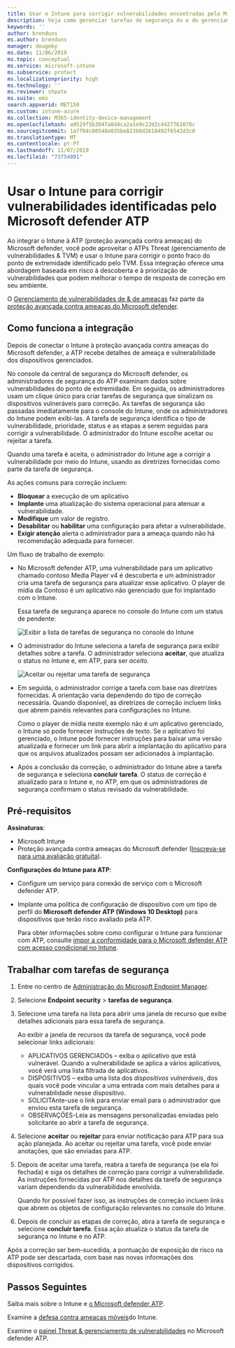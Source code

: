 ```yaml
---
title: Usar o Intune para corrigir vulnerabilidades encontradas pelo Microsoft defender ATP – Azure | Microsoft Docs
description: Veja como gerenciar tarefas de segurança do e do gerenciamento de vulnerabilidades & ameaças, parte da ATP (proteção avançada contra ameaças) do Microsoft defender no console do Intune.
keywords: ''
author: brenduns
ms.author: brenduns
manager: dougeby
ms.date: 11/06/2019
ms.topic: conceptual
ms.service: microsoft-intune
ms.subservice: protect
ms.localizationpriority: high
ms.technology: ''
ms.reviewer: shpate
ms.suite: ems
search.appverid: MET150
ms.custom: intune-azure
ms.collection: M365-identity-device-management
ms.openlocfilehash: a9529f5b3047a8d4ca2a1e9c22d2c4427761078c
ms.sourcegitcommit: 1a7f04c80548e035be82308d2618492f6542d3c0
ms.translationtype: MT
ms.contentlocale: pt-PT
ms.lasthandoff: 11/07/2019
ms.locfileid: "73754891"
---
```

# <a name="use-intune-to-remediate-vulnerabilities-identified-by-microsoft-defender-atp"></a>Usar o Intune para corrigir vulnerabilidades identificadas pelo Microsoft defender ATP

Ao integrar o Intune à ATP (proteção avançada contra ameaças) do Microsoft defender, você pode aproveitar o ATPs Threat (gerenciamento de vulnerabilidades & TVM) e usar o Intune para corrigir o ponto fraco do ponto de extremidade identificado pelo TVM. Essa integração oferece uma abordagem baseada em risco à descoberta e à priorização de vulnerabilidades que podem melhorar o tempo de resposta de correção em seu ambiente.

O [Gerenciamento de vulnerabilidades de & de ameaças](https://docs.microsoft.com/windows/security/threat-protection/windows-defender-atp/next-gen-threat-and-vuln-mgt) faz parte da [proteção avançada contra ameaças do Microsoft defender](https://docs.microsoft.com/windows/security/threat-protection/windows-defender-atp/windows-defender-advanced-threat-protection).

## <a name="how-integration-works"></a>Como funciona a integração

Depois de conectar o Intune à proteção avançada contra ameaças do Microsoft defender, a ATP recebe detalhes de ameaça e vulnerabilidade dos dispositivos gerenciados.

No console da central de segurança do Microsoft defender, os administradores de segurança do ATP examinam dados sobre vulnerabilidades do ponto de extremidade. Em seguida, os administradores usam um clique único para criar tarefas de segurança que sinalizam os dispositivos vulneráveis para correção. As tarefas de segurança são passadas imediatamente para o console do Intune, onde os administradores do Intune podem exibi-las. A tarefa de segurança identifica o tipo de vulnerabilidade, prioridade, status e as etapas a serem seguidas para corrigir a vulnerabilidade. O administrador do Intune escolhe aceitar ou rejeitar a tarefa.

Quando uma tarefa é aceita, o administrador do Intune age a corrigir a vulnerabilidade por meio do Intune, usando as diretrizes fornecidas como parte da tarefa de segurança.

As ações comuns para correção incluem:

- **Bloquear** a execução de um aplicativo
- **Implante** uma atualização do sistema operacional para atenuar a vulnerabilidade.
- **Modifique** um valor de registro.
- **Desabilitar** ou **habilitar** uma configuração para afetar a vulnerabilidade.
- **Exigir atenção** alerta o administrador para a ameaça quando não há recomendação adequada para fornecer.

Um fluxo de trabalho de exemplo:

- No Microsoft defender ATP, uma vulnerabilidade para um aplicativo chamado contoso Media Player v4 é descoberta e um administrador cria uma tarefa de segurança para atualizar esse aplicativo. O player de mídia da Contoso é um aplicativo não gerenciado que foi implantado com o Intune.

  Essa tarefa de segurança aparece no console do Intune com um status de pendente:

  ![Exibir a lista de tarefas de segurança no console do Intune](./media/atp-manage-vulnerabilities/temp-security-tasks.png)

- O administrador do Intune seleciona a tarefa de segurança para exibir detalhes sobre a tarefa.  O administrador seleciona **aceitar**, que atualiza o status no Intune e, em ATP, para ser *aceito*.

  ![Aceitar ou rejeitar uma tarefa de segurança](./media/atp-manage-vulnerabilities/temp-accept-task.png)

- Em seguida, o administrador corrige a tarefa com base nas diretrizes fornecidas. A orientação varia dependendo do tipo de correção necessária. Quando disponível, as diretrizes de correção incluem links que abrem painéis relevantes para configurações no Intune.

  Como o player de mídia neste exemplo não é um aplicativo gerenciado, o Intune só pode fornecer instruções de texto. Se o aplicativo foi gerenciado, o Intune pode fornecer instruções para baixar uma versão atualizada e fornecer um link para abrir a implantação do aplicativo para que os arquivos atualizados possam ser adicionados à implantação.

- Após a conclusão da correção, o administrador do Intune abre a tarefa de segurança e seleciona **concluir tarefa**.  O status de correção é atualizado para o Intune e, no ATP, em que os administradores de segurança confirmam o status revisado da vulnerabilidade.

## <a name="prerequisites"></a>Pré-requisitos  

**Assinaturas**:

- Microsoft Intune  
- Proteção avançada contra ameaças do Microsoft defender ([Inscreva-se para uma avaliação gratuita](https://www.microsoft.com/WindowsForBusiness/windows-atp?ocid=docs-wdatp-main-abovefoldlink)).

**Configurações do Intune para ATP**:

- Configure um serviço para conexão de serviço com o Microsoft defender ATP.
- Implante uma política de configuração de dispositivo com um tipo de perfil do **Microsoft defender ATP (Windows 10 Desktop)** para dispositivos que terão risco avaliado pela ATP.

  Para obter informações sobre como configurar o Intune para funcionar com ATP, consulte [impor a conformidade para o Microsoft defender ATP com acesso condicional no Intune](advanced-threat-protection.md#enable-microsoft-defender-atp-in-intune).

## <a name="work-with-security-tasks"></a>Trabalhar com tarefas de segurança

1. Entre no centro de [Administração do Microsoft Endpoint Manager](https://go.microsoft.com/fwlink/?linkid=2109431).

2. Selecione **Endpoint security** > **tarefas de segurança**.

3. Selecione uma tarefa na lista para abrir uma janela de recurso que exibe detalhes adicionais para essa tarefa de segurança.

   Ao exibir a janela de recursos da tarefa de segurança, você pode selecionar links adicionais:

   - APLICATIVOS GERENCIADOs – exiba o aplicativo que está vulnerável. Quando a vulnerabilidade se aplica a vários aplicativos, você verá uma lista filtrada de aplicativos.
   - DISPOSITIVOS – exiba uma lista dos *dispositivos vulneráveis*, dos quais você pode vincular a uma entrada com mais detalhes para a vulnerabilidade nesse dispositivo.
   - SOLICITAnte-use o link para enviar email para o administrador que enviou esta tarefa de segurança.
   - OBSERVAÇÕES-Leia as mensagens personalizadas enviadas pelo solicitante ao abrir a tarefa de segurança.

4. Selecione **aceitar** ou **rejeitar** para enviar notificação para ATP para sua ação planejada. Ao aceitar ou rejeitar uma tarefa, você pode enviar anotações, que são enviadas para ATP.

5. Depois de aceitar uma tarefa, reabra a tarefa de segurança (se ela foi fechada) e siga os detalhes de correção para corrigir a vulnerabilidade. As instruções fornecidas por ATP nos detalhes da tarefa de segurança variam dependendo da vulnerabilidade envolvida.

   Quando for possível fazer isso, as instruções de correção incluem links que abrem os objetos de configuração relevantes no console do Intune.

6. Depois de concluir as etapas de correção, abra a tarefa de segurança e selecione **concluir tarefa**.  Essa ação atualiza o status da tarefa de segurança no Intune e no ATP.

Após a correção ser bem-sucedida, a pontuação de exposição de risco na ATP pode ser descartada, com base nas novas informações dos dispositivos corrigidos.

## <a name="next-steps"></a>Passos Seguintes
Saiba mais sobre o Intune e [o Microsoft defender ATP](advanced-threat-protection.md).

Examine a [defesa contra ameaças móveis](mobile-threat-defense.md)do Intune.

Examine o [painel Threat & gerenciamento de vulnerabilidades](https://docs.microsoft.com/windows/security/threat-protection/windows-defender-atp/tvm-dashboard-insights) no Microsoft defender ATP.
